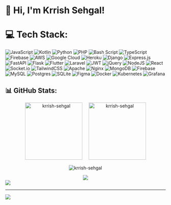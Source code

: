 # 👋 Hi, I'm Krrish Sehgal!

# 💻 Tech Stack:
![JavaScript](https://img.shields.io/badge/javascript-%23323330.svg?style=for-the-badge&logo=javascript&logoColor=%23F7DF1E) ![Kotlin](https://img.shields.io/badge/kotlin-%237F52FF.svg?style=for-the-badge&logo=kotlin&logoColor=white) ![Python](https://img.shields.io/badge/python-3670A0?style=for-the-badge&logo=python&logoColor=ffdd54) ![PHP](https://img.shields.io/badge/php-%23777BB4.svg?style=for-the-badge&logo=php&logoColor=white) ![Bash Script](https://img.shields.io/badge/bash_script-%23121011.svg?style=for-the-badge&logo=gnu-bash&logoColor=white) ![TypeScript](https://img.shields.io/badge/typescript-%23007ACC.svg?style=for-the-badge&logo=typescript&logoColor=white) ![Firebase](https://img.shields.io/badge/firebase-%23039BE5.svg?style=for-the-badge&logo=firebase) ![AWS](https://img.shields.io/badge/AWS-%23FF9900.svg?style=for-the-badge&logo=amazon-aws&logoColor=white) ![Google Cloud](https://img.shields.io/badge/GoogleCloud-%234285F4.svg?style=for-the-badge&logo=google-cloud&logoColor=white) ![Heroku](https://img.shields.io/badge/heroku-%23430098.svg?style=for-the-badge&logo=heroku&logoColor=white) ![Django](https://img.shields.io/badge/django-%23092E20.svg?style=for-the-badge&logo=django&logoColor=white) ![Express.js](https://img.shields.io/badge/express.js-%23404d59.svg?style=for-the-badge&logo=express&logoColor=%2361DAFB) ![FastAPI](https://img.shields.io/badge/FastAPI-005571?style=for-the-badge&logo=fastapi) ![Flask](https://img.shields.io/badge/flask-%23000.svg?style=for-the-badge&logo=flask&logoColor=white) ![Flutter](https://img.shields.io/badge/Flutter-%2302569B.svg?style=for-the-badge&logo=Flutter&logoColor=white) ![Laravel](https://img.shields.io/badge/laravel-%23FF2D20.svg?style=for-the-badge&logo=laravel&logoColor=white) ![JWT](https://img.shields.io/badge/JWT-black?style=for-the-badge&logo=JSON%20web%20tokens) ![jQuery](https://img.shields.io/badge/jquery-%230769AD.svg?style=for-the-badge&logo=jquery&logoColor=white) ![NodeJS](https://img.shields.io/badge/node.js-6DA55F?style=for-the-badge&logo=node.js&logoColor=white) ![React](https://img.shields.io/badge/react-%2320232a.svg?style=for-the-badge&logo=react&logoColor=%2361DAFB) ![Socket.io](https://img.shields.io/badge/Socket.io-black?style=for-the-badge&logo=socket.io&badgeColor=010101) ![TailwindCSS](https://img.shields.io/badge/tailwindcss-%2338B2AC.svg?style=for-the-badge&logo=tailwind-css&logoColor=white) ![Apache](https://img.shields.io/badge/apache-%23D42029.svg?style=for-the-badge&logo=apache&logoColor=white) ![Nginx](https://img.shields.io/badge/nginx-%23009639.svg?style=for-the-badge&logo=nginx&logoColor=white) ![MongoDB](https://img.shields.io/badge/MongoDB-%234ea94b.svg?style=for-the-badge&logo=mongodb&logoColor=white) ![Firebase](https://img.shields.io/badge/firebase-a08021?style=for-the-badge&logo=firebase&logoColor=ffcd34) ![MySQL](https://img.shields.io/badge/mysql-4479A1.svg?style=for-the-badge&logo=mysql&logoColor=white) ![Postgres](https://img.shields.io/badge/postgres-%23316192.svg?style=for-the-badge&logo=postgresql&logoColor=white) ![SQLite](https://img.shields.io/badge/sqlite-%2307405e.svg?style=for-the-badge&logo=sqlite&logoColor=white) ![Figma](https://img.shields.io/badge/figma-%23F24E1E.svg?style=for-the-badge&logo=figma&logoColor=white) ![Docker](https://img.shields.io/badge/docker-%230db7ed.svg?style=for-the-badge&logo=docker&logoColor=white) ![Kubernetes](https://img.shields.io/badge/kubernetes-%23326ce5.svg?style=for-the-badge&logo=kubernetes&logoColor=white) ![Grafana](https://img.shields.io/badge/grafana-%23F46800.svg?style=for-the-badge&logo=grafana&logoColor=white)

## 📊 GitHub Stats:

<p align="center">
  <picture>
  <source height="180em" media="(prefers-color-scheme: light)" srcset="https://github-readme-stats.vercel.app/api?username=krrish-sehgal&rank_icon=github&show_icons=true&locale=en" alt="krrish-sehgal">
  <source height="180em" media="(prefers-color-scheme: dark)" srcset="https://github-readme-stats.vercel.app/api?username=krrish-sehgal&rank_icon=github&theme=tokyonight&show_icons=true&locale=en" alt="krrish-sehgal">
    <image  height="180em" src="https://github-readme-stats.vercel.app/api?username=krrish-sehgal&rank_icon=github&theme=tokyonight&show_icons=true&locale=en" alt="krrish-sehgal"/>
</picture> &nbsp; &nbsp;
  <picture>
  <source height="180em" media="(prefers-color-scheme: light)" srcset="https://github-readme-stats.vercel.app/api/top-langs?username=krrish-sehgal&show_icons=true&locale=en&layout=compact" alt="krrish-sehgal">
  <source height="180em" media="(prefers-color-scheme: dark)" srcset="https://github-readme-stats.vercel.app/api/top-langs?username=krrish-sehgal&theme=tokyonight&show_icons=true&locale=en&layout=compact" alt="krrish-sehgal">
    <image src="https://github-readme-stats.vercel.app/api/top-langs?username=krrish-sehgal&theme=tokyonight&show_icons=true&locale=en&layout=compact" alt="krrish-sehgal"/>
</picture>
</p>

<p align="center">
  <picture>
  <source media="(prefers-color-scheme: light)" srcset="https://github-readme-streak-stats.herokuapp.com/?user=krrish-sehgal" alt="krrish-sehgal">
  <source media="(prefers-color-scheme: dark)" srcset="https://github-readme-streak-stats.herokuapp.com/?user=krrish-sehgal&theme=tokyonight" alt="krrish-sehgal">
    <image src="https://github-readme-streak-stats.herokuapp.com/?user=krrish-sehgal&theme=tokyonight" alt="krrish-sehgal"/>
</picture>
</p>

<div align="center">
  <picture>
  <source media="(prefers-color-scheme: light)" srcset="https://github-profile-summary-cards.vercel.app/api/cards/profile-details?username=krrish-sehgal" align="center" alt="krrish-sehgal">
  <source media="(prefers-color-scheme: dark)" srcset="https://github-profile-summary-cards.vercel.app/api/cards/profile-details?username=krrish-sehgal&theme=tokyonight" align="center" alt="krrish-sehgal">
  <img align="center" src="https://github-profile-summary-cards.vercel.app/api/cards/profile-details?username=krrish-sehgal&theme=tokyonight"/>
</picture>
</div>

<img align="center" src="https://user-images.githubusercontent.com/73097560/115834477-dbab4500-a447-11eb-908a-139a6edaec5c.gif"/>


---
[![](https://visitcount.itsvg.in/api?id=krrish-sehgal&icon=0&color=0)](https://visitcount.itsvg.in)

<!-- Proudly created with GPRM ( https://gprm.itsvg.in ) -->
